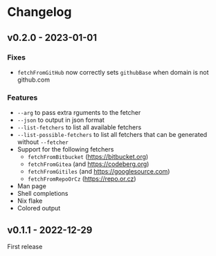 # Changelog

## v0.2.0 - 2023-01-01

### Fixes

- `fetchFromGitHub` now correctly sets `githubBase` when domain is not github.com

### Features

- `--arg` to pass extra rguments to the fetcher
- `--json` to output in json format
- `--list-fetchers` to list all available fetchers
- `--list-possible-fetchers` to list all fetchers that can be generated without `--fetcher`
- Support for the following fetchers
  - `fetchFromBitbucket` (<https://bitbucket.org>)
  - `fetchFromGitea` (and <https://codeberg.org>)
  - `fetchFromGitiles` (and <https://googlesource.com>)
  - `fetchFromRepoOrCz` (<https://repo.or.cz>)
- Man page
- Shell completions
- Nix flake
- Colored output

## v0.1.1 - 2022-12-29

First release
